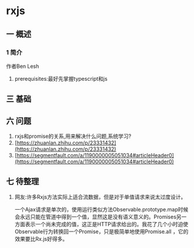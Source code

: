 # rxjs
## 一 概述
### 1 简介
作者Ben Lesh
1. prerequisites:最好先掌握typescript和js
## 三 基础

## 六 问题

1. rxjs和promise的关系,用来解决什么问题,系统学习?
2. [https://zhuanlan.zhihu.com/p/23331432](https://zhuanlan.zhihu.com/p/23331432)
3. [https://segmentfault.com/a/1190000005051034#articleHeader0](https://segmentfault.com/a/1190000005051034#articleHeader0)

## 七 待整理
1. 网友:许多Rxjs方法实际上适合流数据，但是对于单值请求来说太过度设计。

    一个Ajax请求是单次的，使用运行类似方法Observable.prototype.map时候会永远只能在管道中得到一个值，显然这是没有语义意义的。Promises另一方面表示一个尚未完成的值，这正是HTTP请求给出的。我花了几个小时迫使Observable行为转换回一个Promise，只是极简单地使用Promise.all ，它的效果要比Rx.js好得多。